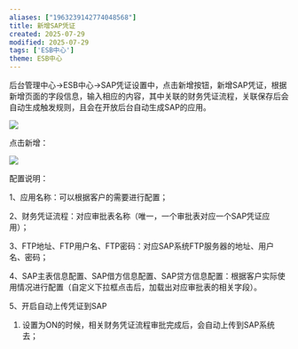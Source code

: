 ```yaml
---
aliases: ["1963239142774048568"]
title: 新增SAP凭证
created: 2025-07-29
modified: 2025-07-29
tags: ['ESB中心']
theme: ESB中心
---
```


后台管理中心->ESB中心->SAP凭证设置中，点击新增按钮，新增SAP凭证，根据新增页面的字段信息，输入相应的内容，其中关联的财务凭证流程，关联保存后会自动生成触发规则，且会在开放后台自动生成SAP的应用。

![](https://myhelpdoc.oss-cn-heyuan.aliyuncs.com/mdimages/a662c0fc366b14f35e680bcdb1c3d82c.jpg)

点击新增：

![](https://myhelpdoc.oss-cn-heyuan.aliyuncs.com/mdimages/ebf1e5d9f81872a00629e4ee50565db0.jpg)

配置说明：

1、应用名称：可以根据客户的需要进行配置；

2、财务凭证流程：对应审批表名称（唯一，一个审批表对应一个SAP凭证应用）；

3、FTP地址、FTP用户名、FTP密码：对应SAP系统FTP服务器的地址、用户名、密码；

4、SAP主表信息配置、SAP借方信息配置、SAP贷方信息配置：根据客户实际使用情况进行配置（自定义下拉框点击后，加载出对应审批表的相关字段）。

5、开启自动上传凭证到SAP

1) 设置为ON的时候，相关财务凭证流程审批完成后，会自动上传到SAP系统去；

